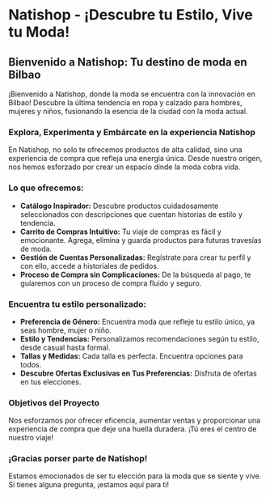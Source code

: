 # Natishop - ¡Descubre tu Estilo, Vive tu Moda!

## Bienvenido a Natishop: Tu destino de moda en Bilbao
¡Bienvenido a Natishop, donde la moda se encuentra con la innovación en Bilbao! Descubre la última tendencia en ropa y calzado para hombres, mujeres y niños, fusionando la esencia de la ciudad con la moda actual.

### Explora, Experimenta y Embárcate en la experiencia Natishop
En Natishop, no solo te ofrecemos productos de alta calidad, sino una experiencia de compra que refleja una energía única. Desde nuestro origen, nos hemos esforzado por crear un espacio dinde la moda cobra vida.

### Lo que ofrecemos:
- **Catálogo Inspirador:** Descubre productos cuidadosamente seleccionados con descripciones que cuentan historias de estilo y tendencia.
- **Carrito de Compras Intuitivo:** Tu viaje de compras es fácil y emocionante. Agrega, elimina y guarda productos para futuras travesías de moda.
- **Gestión de Cuentas Personalizadas:** Regístrate para crear tu perfil y con ello, accede a historiales de pedidos.
- **Proceso de Compra sin Complicaciones:** De la búsqueda al pago, te guíaremos con un proceso de compra fluido y seguro.

### Encuentra tu estilo personalizado:
- **Preferencia de Género:** Encuentra moda que refleje tu estilo único, ya seas hombre, mujer o niño.
- **Estilo y Tendencias:** Personalizamos recomendaciones según tu estilo, desde casual hasta formal.
- **Tallas y Medidas:** Cada talla es perfecta. Encuentra opciones para todos.
- **Descubre Ofertas Exclusivas en Tus Preferencias:** Disfruta de ofertas en tus elecciones.

### Objetivos del Proyecto
Nos esforzamos por ofrecer eficencia, aumentar ventas y proporcionar una experiencia de compra que deje una huella duradera. ¡Tú eres el centro de nuestro viaje!

### ¡Gracias porser parte de Natishop!
Estamos emocionados de ser tu elección para la moda que se siente y vive. Si tienes alguna pregunta, ¡estamos aquí para ti!
